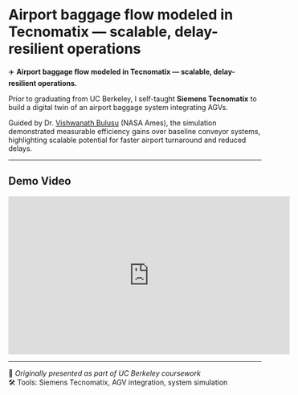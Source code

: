 # Airport baggage flow modeled in Tecnomatix — scalable, delay-resilient operations

✈️ **Airport baggage flow modeled in Tecnomatix — scalable, delay-resilient operations.**

Prior to graduating from UC Berkeley, I self-taught **Siemens Tecnomatix** to build a digital twin of an airport baggage system integrating AGVs.

Guided by Dr. [Vishwanath Bulusu](https://www.nasa.gov/ames) (NASA Ames), the simulation demonstrated measurable efficiency gains over baseline conveyor systems, highlighting scalable potential for faster airport turnaround and reduced delays.

---

## Demo Video

<iframe src="https://www.youtube.com/embed/4tj6rmOfpDU" 
        width="560" height="315" 
        frameborder="0" 
        allowfullscreen></iframe>

---

📌 _Originally presented as part of UC Berkeley coursework_  
🛠️ Tools: Siemens Tecnomatix, AGV integration, system simulation
